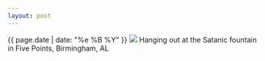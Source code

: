 ```yaml
---
layout: post
---
```


<p>
  <time>{{ page.date | date: "%e %B %Y" }}</time>
  <img src="https://s3.amazonaws.com/life.aaronjgreenberg.com/414.jpg">
  Hanging out at the Satanic fountain in Five Points, Birmingham, AL
</p>

